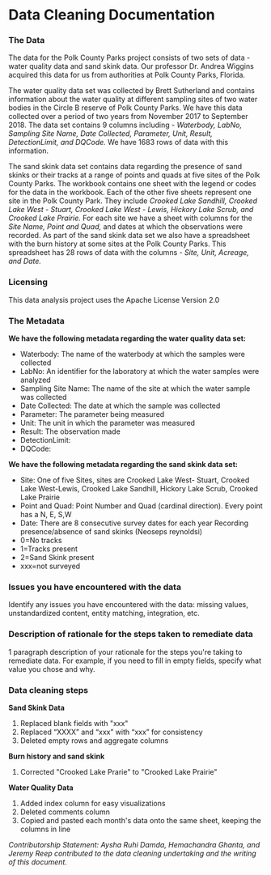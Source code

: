 # Data Cleaning Documentation

### The Data
The data for the Polk County Parks project consists of two sets of data - water quality data and sand skink data. Our professor Dr. Andrea Wiggins acquired this data for us from authorities at Polk County Parks, Florida. 

The water quality data set was collected by Brett Sutherland and contains information about the water quality at different sampling sites of two water bodies in the Circle B reserve of Polk County Parks. We have this data collected over a period of two years from November 2017 to September 2018. The data set contains 9 columns including - _Waterbody, LabNo, Sampling Site Name, Date Collected, Parameter, Unit, Result, DetectionLimit, and DQCode._ We have 1683 rows of data with this information.

The sand skink data set contains data regarding the presence of sand skinks or their tracks at a range of points and quads at five sites of the Polk County Parks. The workbook contains one sheet with the legend or codes for the data in the workbook. Each of the other five sheets represent one site in the Polk County Park. They include _Crooked Lake Sandhill, Crooked Lake West - Stuart, Crooked Lake West - Lewis, Hickory Lake Scrub, and Crooked Lake Prairie._ For each site we have a sheet with columns for the _Site Name, Point and Quad,_ and dates at which the observations were recorded. As part of the sand skink data set we also have a spreadsheet with the burn history at some sites at the Polk County Parks. This spreadsheet has 28 rows of data with the columns - _Site, Unit, Acreage, and Date._

### Licensing
This data analysis project uses the Apache License Version 2.0

### The Metadata
**We have the following metadata regarding the water quality data set:**
* Waterbody: The name of the waterbody at which the samples were collected
* LabNo: An identifier for the laboratory at which the water samples were analyzed
* Sampling Site Name: The name of the site at which the water sample was collected
* Date Collected: The date at which the sample was collected
* Parameter: The parameter being measured
* Unit: The unit in which the parameter was measured
* Result: The observation made
* DetectionLimit:
* DQCode:

**We have the following metadata regarding the sand skink data set:**
* Site: One of five Sites, sites are Crooked Lake West- Stuart, Crooked Lake West-Lewis, Crooked Lake Sandhill, Hickory Lake Scrub, Crooked Lake Prairie
* Point and Quad: Point Number and Quad (cardinal direction). Every point has a N, E, S,W
* Date: There are 8 consecutive survey dates for each year
Recording presence/absence of sand skinks (Neoseps reynoldsi) 
* 0=No tracks
* 1=Tracks present
* 2=Sand Skink present
* xxx=not surveyed

### Issues you have encountered with the data
Identify any issues you have encountered with the data: missing values, unstandardized content, entity matching, integration, etc.

### Description of rationale for the steps taken to remediate data
1 paragraph description of your rationale for the steps you're taking to remediate data. For example, if you need to fill in empty fields, specify what value you chose and why.

### Data cleaning steps
**Sand Skink Data**
1. Replaced blank fields with "xxx"
2. Replaced “XXXX” and “xxx” with “xxx” for consistency
3. Deleted empty rows and aggregate columns

**Burn history and sand skink**
1. Corrected "Crooked Lake Prarie" to "Crooked Lake Prairie"

**Water Quality Data**
1. Added index column for easy visualizations
2. Deleted comments column 
3. Copied and pasted each month's data onto the same sheet, keeping the columns in line

_Contributorship Statement: Aysha Ruhi Damda, Hemachandra Ghanta, and Jeremy Reep contributed to the data cleaning undertaking and the writing of this document._
